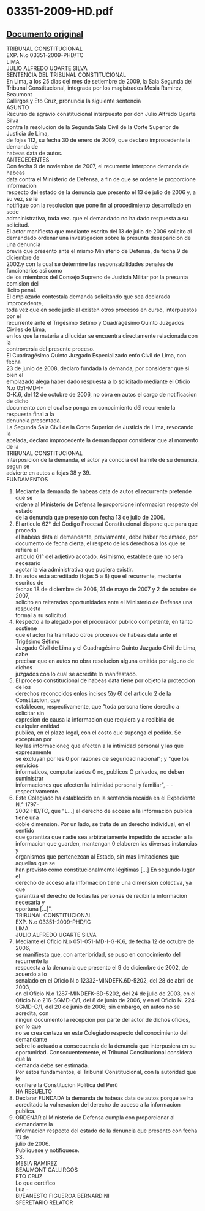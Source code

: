 
03351-2009-HD.pdf
=================
  
[Documento original](https://tc.gob.pe/jurisprudencia/2009/03351-2009-HD.pdf)  
---  
TRIBUNAL CONSTITUCIONAL  
EXP. N.o 03351-2009-PHD/TC  
LIMA  
JULIO ALFREDO UGARTE SILVA  
SENTENCIA DEL TRIBUNAL CONSTITUCIONAL  
En Lima, a los 25 dias del mes de setiembre de 2009, la Sala Segunda del  
Tribunal Constitucional, integrada por los magistrados Mesia Ramirez, Beaumont  
Callirgos y Eto Cruz, pronuncia la siguiente sentencia  
ASUNTO  
Recurso de agravio constitucional interpuesto por don Julio Alfredo Ugarte Silva  
contra la resolucion de la Segunda Sala Civil de la Corte Superior de Justicia de Lima,  
de fojas 112, su fecha 30 de enero de 2009, que declaro improcedente la demanda de  
habeas data de autos.  
ANTECEDENTES  
Con fecha 9 de noviembre de 2007, el recurrente interpone demanda de habeas  
data contra el Ministerio de Defensa, a fin de que se ordene le proporcione informacion  
respecto del estado de la denuncia que presento el 13 de julio de 2006 y, a su vez, se le  
notifique con la resolucion que pone fin al procedimiento desarrollado en sede  
admninistrativa, toda vez. que el demandado no ha dado respuesta a su solicitud.  
El actor manifiesta que mediante escrito del 13 de julio de 2006 solicito al  
demandado ordenar una investigacion sobre la presunta desaparicion de una denuncia  
previa que presento ante el mismo Ministerio de Defensa, de fecha 9 de diciembre de  
2002.y con la cual se determine las responsabilidades penales de funcionarios asi como  
de los miembros del Consejo Supreno de Justicia Militar por la presunta comision del  
ilicito penal.  
El emplazado contestala demanda solicitando que sea declarada improcedente,  
toda vez que en sede judicial existen otros procesos en curso, interpuestos por el  
recurrente ante el Trigésimo Sétimo y Cuadragésimo Quinto Juzgados Civiles de Lima,  
en los que la materia a dilucidar se encuentra directamente relacionada con la  
controversia del presente proceso.  
El Cuadragésimo Quinto Juzgado Especializado enfo Civil de Lima, con fecha  
23 de junio de 2008, declaro fundada la demanda, por considerar que si bien el  
emplazado alega haber dado respuesta a lo solicitado mediante el Oficio N.o 051-MD-I-  
G-K.6, del 12 de octubre de 2006, no obra en autos el cargo de notificacion de dicho  
documento con el cual se ponga en conocimiento dél recurrente la respuesta final a la  
denuncia presentada.  
La Segunda Sala Civil de la Corte Superior de Justicia de Lima, revocando la  
apelada, declaro improcedente la demandappor considerar que al momento de la  
TRIBUNAL CONSTITUCIONAL  
interposicion de la demanda, el actor ya conocia del tramite de su denuncia, segun se  
advierte en autos a fojas 38 y 39.  
FUNDAMENTOS  
1. Mediante la demanda de habeas data de autos el recurrente pretende que se  
ordene al Ministerio de Defensa le proporcione informacion respecto del estado  
de la denuncia que presento con fecha 13 de julio de 2006.  
2. El articulo 62° del Codigo Procesal Constitucional dispone que para que proceda  
el habeas data el demandante, previamente, debe haber reclamado, por  
documento de fecha cierta, el respeto de los derechos a los que se refiere el  
articulo 61° del adjetivo acotado. Asimismo, establece que no sera necesario  
agotar la via administrativa que pudiera existir.  
3. En autos esta acreditado (fojas 5 a 8) que el recurrente, mediante escritos de  
fechas 18 de diciembre de 2006, 31 de mayo de 2007 y 2 de octubre de 2007,  
solicito en reiteradas oportunidades ante el Ministerio de Defensa una respuesta  
formal a su solicitud.  
4. Respecto a lo alegado por el procurador publico competente, en tanto sostiene  
que el actor ha tramitado otros procesos de habeas data ante el Trigésimo Sétimo  
Juzgado Civil de Lima y el Cuadragésimo Quinto Juzgado Civil de Lima, cabe  
precisar que en autos no obra resolucion alguna emitida por alguno de dichos  
juzgados con lo cual se acredite lo manifestado.  
5. El proceso constitucional de habeas data tiene por objeto la proteccion de los  
derechos reconocidos enlos incisos 5)y 6) del articulo 2 de la Constitucion, que  
establecen, respectivamente, que "toda persona tiene derecho a solicitar sin  
expresion de causa la informacion que requiera y a recibirla de cualquier entidad  
publica, en el plazo legal, con el costo que suponga el pedido. Se exceptuan por  
ley las informacioneg que afecten a la intimidad personal y las que expresamente  
se excluyan por les 0 por razones de seguridad nacional"; y "que los servicios  
informaticos, computarizados 0 no, publicos O privados, no deben suministrar  
informaciones que afecten la intimidad personal y familiar", - - respectivamente.  
6. Este Colegiado ha establecido en la sentencia recaida en el Expediente N.° 1797-  
2002-HD/TC, que "L...] el derecho de acceso a la informacion publica tiene una  
doble dimension. Por un lado, se trata de un derecho individual, en el sentido  
que garantiza que nadie sea arbitrariamente impedido de acceder a la  
informacion que guarden, mantengan 0 elaboren las diversas instancias y  
organismos que pertenezcan al Estado, sin mas limitaciones que aquellas que se  
han previsto como constitucionalmente légitimas [...] En segundo lugar el  
derecho de acceso a la informacion tiene una dimension colectiva, ya que  
garantiza el derecho de todas las personas de recibir la informacion necesaria y  
oportuna [...]".  
TRIBUNAL CONSTITUCIONAL  
EXP. N.o 03351-2009-PHD/IC  
LIMA  
JULIO ALFREDO UGARTE SILVA  
7. Mediante el Oficio N.o 051-051-MD-I-G-K.6, de fecha 12 de octubre de 2006,  
se manifiesta que, con anterioridad, se puso en conocimiento del recurrente la  
respuesta a la denuncia que presento el 9 de diciembre de 2002, de acuerdo a lo  
senalado en el Oficio N.o 12332-MINDEFK.6D-5202, del 28 de abril de 2003,  
en el Oficio N.o 1287-MINDEFK-6D-5202, del 24 de julio de 2003, en el  
Oficio N.o 216-SGMD-C/1, del 8 de junio de 2006, y en el Oficio N. 224-  
SGMD-C/1, del 20 de junio de 2006; sin embargo, en autos no se acredita, con  
ningun documento la recepcion por parte del actor de dichos oficios, por lo que  
no se crea certeza en este Colegiado respecto del conocimiento del demandante  
sobre lo actuado a consecuencia de la denuncia que interpusiera en su  
oportunidad. Consecuentemente, el Tribunal Constitucional considera que la  
demanda debe ser estimada.  
Por estos fundamentos, el Tribunal Constitucional, con la autoridad que le  
confiere la Constitucion Politica del Perû  
HA RESUELTO  
1. Declarar FUNDADA la demanda de habeas data de autos porque se ha  
acreditado la vulneracion del derecho de acceso a la informacion publica.  
2. ORDENAR al Ministerio de Defensa cumpla con proporcionar al demandante la  
informacion respecto del estado de la denuncia que presento con fecha 13 de  
julio de 2006.  
Publiquese y notifiquese.  
SS.  
MESIA RAMIREZ  
BEAUMONT CALLIRGOS  
ETO CRUZ  
Lo que certifico  
Lua -  
BI/EANESTO FIGUEROA BERNARDINI  
SFERETARIO RELATOR
